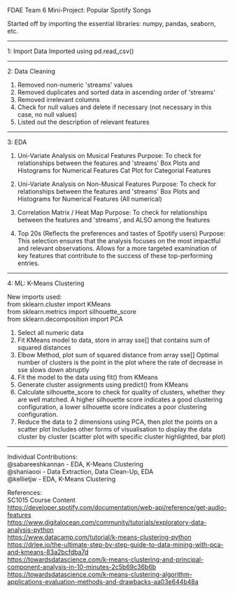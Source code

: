 FDAE Team 6 Mini-Project: Popular Spotify Songs

Started off by importing the essential libraries: numpy, pandas, seaborn, etc.


-----------------------------------------------------------------------------------------------------------

1: Import Data
Imported using pd.read_csv()

-----------------------------------------------------------------------------------------------------------

2: Data Cleaning
1. Removed non-numeric 'streams' values
2. Removed duplicates and sorted data in ascending order of 'streams'
3. Removed irrelevant columns
4. Check for null values and delete if necessary
   (not necessary in this case, no null values)
5. Listed out the description of relevant features

-----------------------------------------------------------------------------------------------------------

3: EDA

1. Uni-Variate Analysis on Musical Features
   Purpose: To check for relationships between the features and 'streams'
   Box Plots and Histograms for Numerical Features
   Cat Plot for Categorial Features

2. Uni-Variate Analysis on Non-Musical Features
   Purpose: To check for relationships between the features and 'streams'
   Box Plots and Histograms for Numerical Features (All numerical)

3. Correlation Matrix / Heat Map
   Purpose: To check for relationships between the features and 'streams', and ALSO among the features

4. Top 20s (Reflects the preferences and tastes of Spotify users)
   Purpose: 
   This selection ensures that the analysis focuses on the most impactful and relevant observations. 
   Allows for a more targeted examination of key features that contribute to the success of these top-performing entries.

-----------------------------------------------------------------------------------------------------------

4: ML: K-Means Clustering

New imports used:  
from sklearn.cluster import KMeans  
from sklearn.metrics import silhouette_score  
from sklearn.decomposition import PCA  

1. Select all numeric data
2. Fit KMeans model to data, store in array sse[] that contains sum of squared distances
3. Elbow Method, plot sum of squared distance from array sse[]
   Optimal number of clusters is the point in the plot where the rate of decrease in sse slows down abruptly
4. Fit the model to the data using fit() from KMeans
5. Generate cluster assignments using predict() from KMeans
6. Calculate silhouette_score to check for quality of clusters, whether they are well matched.
   A higher silhouette score indicates a good clustering configuration,
   a lower silhouette score indicates a poor clustering configuration.
7. Reduce the data to 2 dimensions using PCA, then plot the points on a scatter plot
   Includes other forms of visualisation to display the data cluster by cluster
   (scatter plot with specific cluster highlighted, bar plot)

-----------------------------------------------------------------------------------------------------------

Individual Contributions:  
@sabareeshkannan - EDA, K-Means Clustering  
@shaniaooi - Data Extraction, Data Clean-Up, EDA  
@kellietjw - EDA, K-Means Clustering  

References:  
SC1015 Course Content  
https://developer.spotify.com/documentation/web-api/reference/get-audio-features  
https://www.digitalocean.com/community/tutorials/exploratory-data-analysis-python  
https://www.datacamp.com/tutorial/k-means-clustering-python  
https://drlee.io/the-ultimate-step-by-step-guide-to-data-mining-with-pca-and-kmeans-83a2bcfdba7d  
https://towardsdatascience.com/k-means-clustering-and-principal-component-analysis-in-10-minutes-2c5b69c36b6b  
https://towardsdatascience.com/k-means-clustering-algorithm-applications-evaluation-methods-and-drawbacks-aa03e644b48a  
